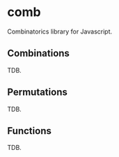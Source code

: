 # comb

Combinatorics library for Javascript.

## Combinations

TDB.

## Permutations

TDB.

## Functions

TDB.
